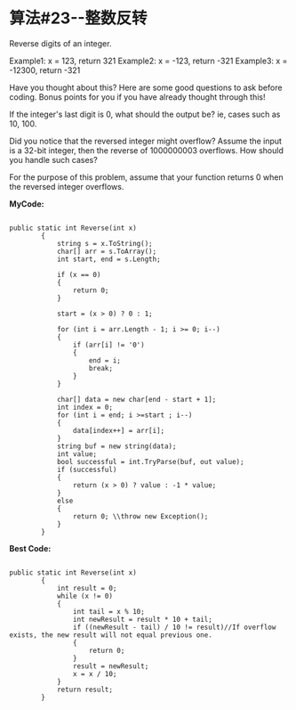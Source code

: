 # 算法#23--整数反转 #

Reverse digits of an integer.

Example1: x = 123, return 321
Example2: x = -123, return -321
Example3: x = -12300, return -321

Have you thought about this?
Here are some good questions to ask before coding. Bonus points for you if you have already thought through this!

If the integer's last digit is 0, what should the output be? ie, cases such as 10, 100.

Did you notice that the reversed integer might overflow? Assume the input is a 32-bit integer, then the reverse of 1000000003 overflows. How should you handle such cases?

For the purpose of this problem, assume that your function returns 0 when the reversed integer overflows.

**MyCode:**

```Csharp

public static int Reverse(int x)
        {
            string s = x.ToString();
            char[] arr = s.ToArray();
            int start, end = s.Length;

            if (x == 0)
            {
                return 0;
            }

            start = (x > 0) ? 0 : 1;

            for (int i = arr.Length - 1; i >= 0; i--)
            {
                if (arr[i] != '0')
                {
                    end = i;
                    break;
                }
            }

            char[] data = new char[end - start + 1];
            int index = 0;
            for (int i = end; i >=start ; i--)
            {
                data[index++] = arr[i];
            }
            string buf = new string(data);
            int value;
            bool successful = int.TryParse(buf, out value);
            if (successful)
            {
                return (x > 0) ? value : -1 * value;
            }
            else
            {
                return 0; \\throw new Exception();
            }
        }
```

**Best Code:**

```Csharp

public static int Reverse(int x)
        {
            int result = 0;
            while (x != 0)
            {
                int tail = x % 10;
                int newResult = result * 10 + tail;
                if ((newResult - tail) / 10 != result)//If overflow exists, the new result will not equal previous one.
                { 
                    return 0; 
                }
                result = newResult;
                x = x / 10;
            }
            return result;
        }
```